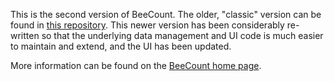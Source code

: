 This is the second version of BeeCount. The older, "classic" version can be found in [this repository](https://code.google.com/p/beecount/). This newer version has been considerably re-written so that the underlying data management and UI code is much easier to maintain and extend, and the UI has been updated.

More information can be found on the [BeeCount home page](http://knirirr.com/beecount).
